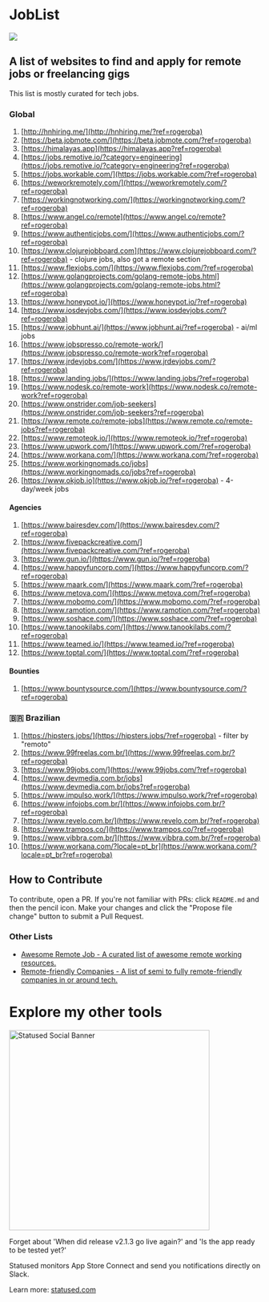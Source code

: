 # JobList

<img src="https://views.whatilearened.today/views/github/rogerluan/joblist.svg"></br>

## A list of websites to find and apply for remote jobs or freelancing gigs

This list is mostly curated for tech jobs.

### Global

1. [http://hnhiring.me/](http://hnhiring.me/?ref=rogeroba)
1. [https://beta.jobmote.com/](https://beta.jobmote.com/?ref=rogeroba)
1. [https://himalayas.app](https://himalayas.app?ref=rogeroba)
1. [https://jobs.remotive.io/?category=engineering](https://jobs.remotive.io/?category=engineering?ref=rogeroba)
1. [https://jobs.workable.com/](https://jobs.workable.com/?ref=rogeroba)
1. [https://weworkremotely.com/](https://weworkremotely.com/?ref=rogeroba)
1. [https://workingnotworking.com/](https://workingnotworking.com/?ref=rogeroba)
1. [https://www.angel.co/remote](https://www.angel.co/remote?ref=rogeroba)
1. [https://www.authenticjobs.com/](https://www.authenticjobs.com/?ref=rogeroba)
1. [https://www.clojurejobboard.com](https://www.clojurejobboard.com/?ref=rogeroba) - clojure jobs, also got a remote section
1. [https://www.flexjobs.com/](https://www.flexjobs.com/?ref=rogeroba)
1. [https://www.golangprojects.com/golang-remote-jobs.html](https://www.golangprojects.com/golang-remote-jobs.html?ref=rogeroba)
1. [https://www.honeypot.io/](https://www.honeypot.io/?ref=rogeroba)
1. [https://www.iosdevjobs.com/](https://www.iosdevjobs.com/?ref=rogeroba)
1. [https://www.jobhunt.ai/](https://www.jobhunt.ai/?ref=rogeroba) - ai/ml jobs
1. [https://www.jobspresso.co/remote-work/](https://www.jobspresso.co/remote-work?ref=rogeroba)
1. [https://www.jrdevjobs.com/](https://www.jrdevjobs.com/?ref=rogeroba)
1. [https://www.landing.jobs/](https://www.landing.jobs/?ref=rogeroba)
1. [https://www.nodesk.co/remote-work](https://www.nodesk.co/remote-work?ref=rogeroba)
1. [https://www.onstrider.com/job-seekers](https://www.onstrider.com/job-seekers?ref=rogeroba)
1. [https://www.remote.co/remote-jobs](https://www.remote.co/remote-jobs?ref=rogeroba)
1. [https://www.remoteok.io/](https://www.remoteok.io/?ref=rogeroba)
1. [https://www.upwork.com/](https://www.upwork.com/?ref=rogeroba)
1. [https://www.workana.com/](https://www.workana.com/?ref=rogeroba)
1. [https://www.workingnomads.co/jobs](https://www.workingnomads.co/jobs?ref=rogeroba)
1. [https://www.okjob.io](https://www.okjob.io/?ref=rogeroba) - 4-day/week jobs

#### Agencies

1. [https://www.bairesdev.com/](https://www.bairesdev.com/?ref=rogeroba)
1. [https://www.fivepackcreative.com/](https://www.fivepackcreative.com/?ref=rogeroba)
1. [https://www.gun.io/](https://www.gun.io/?ref=rogeroba)
1. [https://www.happyfuncorp.com/](https://www.happyfuncorp.com/?ref=rogeroba)
1. [https://www.maark.com/](https://www.maark.com/?ref=rogeroba)
1. [https://www.metova.com/](https://www.metova.com/?ref=rogeroba)
1. [https://www.mobomo.com/](https://www.mobomo.com/?ref=rogeroba)
1. [https://www.ramotion.com/](https://www.ramotion.com/?ref=rogeroba)
1. [https://www.soshace.com/](https://www.soshace.com/?ref=rogeroba)
1. [https://www.tanookilabs.com/](https://www.tanookilabs.com/?ref=rogeroba)
1. [https://www.teamed.io/](https://www.teamed.io/?ref=rogeroba)
1. [https://www.toptal.com/](https://www.toptal.com/?ref=rogeroba)

#### Bounties

1. [https://www.bountysource.com/](https://www.bountysource.com/?ref=rogeroba)

### 🇧🇷 Brazilian

1. [https://hipsters.jobs/](https://hipsters.jobs/?ref=rogeroba) - filter by "remoto"
1. [https://www.99freelas.com.br/](https://www.99freelas.com.br/?ref=rogeroba)
1. [https://www.99jobs.com/](https://www.99jobs.com/?ref=rogeroba)
1. [https://www.devmedia.com.br/jobs](https://www.devmedia.com.br/jobs?ref=rogeroba)
1. [https://www.impulso.work/](https://www.impulso.work/?ref=rogeroba)
1. [https://www.infojobs.com.br/](https://www.infojobs.com.br/?ref=rogeroba)
1. [https://www.revelo.com.br/](https://www.revelo.com.br/?ref=rogeroba)
1. [https://www.trampos.co/](https://www.trampos.co/?ref=rogeroba)
1. [https://www.vibbra.com.br/](https://www.vibbra.com.br/?ref=rogeroba)
1. [https://www.workana.com/?locale=pt_br](https://www.workana.com/?locale=pt_br?ref=rogeroba)

## How to Contribute

To contribute, open a PR. If you're not familiar with PRs: click `README.md` and then the pencil icon. Make your changes and click the "Propose file change" button to submit a Pull Request.

### Other Lists

- [Awesome Remote Job - A curated list of awesome remote working resources.](https://www.github.com/lukasz-madon/awesome-remote-job)
- [Remote-friendly Companies - A list of semi to fully remote-friendly companies in or around tech.](https://www.github.com/jessicard/remote-jobs)

# Explore my other tools

<img width="400" alt="Statused Social Banner" src="https://statused.com/assets/social-banner.png">

Forget about 'When did release v2.1.3 go live again?' and 'Is the app ready to be tested yet?'

Statused monitors App Store Connect and send you notifications directly on Slack.

Learn more: [statused.com](https://statused.com?ref=joblist)
